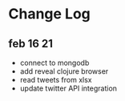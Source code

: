 # Change Log

## feb 16 21

- connect to mongodb
- add reveal clojure browser
- read tweets from xlsx
- update twitter API integration